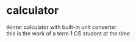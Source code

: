 # calculator  
tkinter calculator with built-in unit converter  
this is the work of a term 1 CS student at the time  
